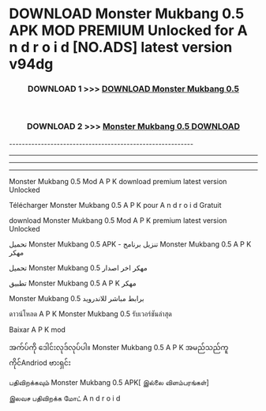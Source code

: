 # DOWNLOAD Monster Mukbang 0.5 APK MOD PREMIUM Unlocked for A n d r o i d [NO.ADS] latest version v94dg 



<div align="center">

<h3>DOWNLOAD 1 >>> <a href="https://getmod2.web.app/?judul=Monster Mukbang 0.5">DOWNLOAD Monster Mukbang 0.5</a></h3><br>

<h3>DOWNLOAD 2 >>> <a href="https://getmod2.web.app/?judul=Monster Mukbang 0.5">Monster Mukbang 0.5 DOWNLOAD </a></h3>

</div>
----------------------------------------------------------

----------------------------------------------------------

----------------------------------------------------------

----------------------------------------------------------

Monster Mukbang 0.5 Mod A P K download premium latest version Unlocked

Télécharger Monster Mukbang 0.5 A P K pour A n d r o i d Gratuit

download Monster Mukbang 0.5 Mod A P K premium latest version Unlocked

تحميل Monster Mukbang 0.5 APK - تنزيل برنامج Monster Mukbang 0.5 A P K مهكر

تحميل Monster Mukbang 0.5 مهكر اخر اصدار

تطبيق Monster Mukbang 0.5 A P K مهكر

Monster Mukbang 0.5 برابط مباشر للاندرويد

ดาวน์โหลด A P K Monster Mukbang 0.5 รับเวอร์ชันล่าสุด

Baixar A P K mod

အက်ပ်ကို ဒေါင်းလုဒ်လုပ်ပါ။ Monster Mukbang 0.5 A P K အမည်သည်ကူကိုင်Andriod ဗားရှင်း

பதிவிறக்கவும் Monster Mukbang 0.5 APK[ இல்லை விளம்பரங்கள்] 
 
இலவச பதிவிறக்க மோட் A n d r o i d



